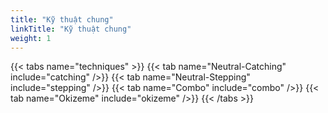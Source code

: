 ```yaml
---
title: "Kỹ thuật chung"
linkTitle: "Kỹ thuật chung"
weight: 1
---
```


{{< tabs name="techniques" >}}
  {{< tab name="Neutral-Catching" include="catching" />}}
  {{< tab name="Neutral-Stepping" include="stepping" />}}
  {{< tab name="Combo" include="combo" />}}
  {{< tab name="Okizeme" include="okizeme" />}}
{{< /tabs >}}

